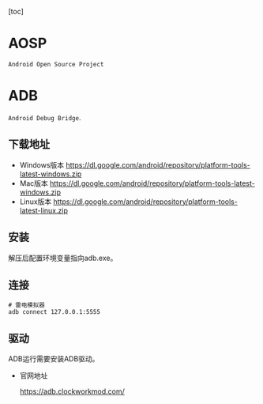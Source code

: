 [toc]

# AOSP

`Android Open Source Project`

# ADB

`Android Debug Bridge`.

## 下载地址

- Windows版本
  https://dl.google.com/android/repository/platform-tools-latest-windows.zip
- Mac版本
  https://dl.google.com/android/repository/platform-tools-latest-windows.zip
- Linux版本
  https://dl.google.com/android/repository/platform-tools-latest-linux.zip

## 安装

解压后配置环境变量指向adb.exe。

## 连接

``` shell
# 雷电模拟器
adb connect 127.0.0.1:5555
```

## 驱动

ADB运行需要安装ADB驱动。

- 官网地址

  https://adb.clockworkmod.com/
